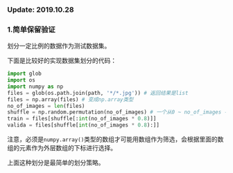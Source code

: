 ### Update: 2019.10.28

### 1.简单保留验证

划分一定比例的数据作为测试数据集。

下面是比较好的实现数据集划分的代码：


```python
import glob
import os
import numpy as np
files = glob(os.path.join(path, '*/*.jpg')) # 返回结果是list
files = np.array(files) # 变成np.array类型
no_of_images = len(files)
shuffle = np.random.permutation(no_of_images) # 一个从0 ~ no_of_images - 1的随机数组
train = files[shuffle[:int(no_of_images * 0.8)]]
valida = files[shuffle[int(no_of_images * 0.8):]]
```

注意，必须是`numpy.array()`类型的数组才可能用数组作为筛选，会根据里面的数组的元素作为外层数组的下标进行选择。

上面这种划分是最简单的划分策略。

